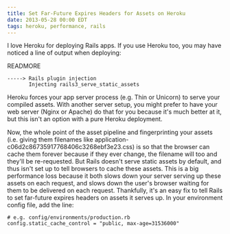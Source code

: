 ```yaml
---
title: Set Far-Future Expires Headers for Assets on Heroku
date: 2013-05-28 00:00 EDT
tags: heroku, performance, rails
---
```


I love Heroku for deploying Rails apps. If you use Heroku too, you may have noticed a line of output when deploying:

READMORE

    -----> Rails plugin injection
           Injecting rails3_serve_static_assets

Heroku forces your app server process (e.g. Thin or Unicorn) to serve your compiled assets. With another server setup, you might prefer to have your web server (Nginx or Apache) do that for you because it's much better at it, but this isn't an option with a pure Heroku deployment.

Now, the whole point of the asset pipeline and fingerprinting your assets (i.e. giving them filenames like application-c06d2c86735917768406c3268ebf3e23.css) is so that the browser can cache them forever because if they ever change, the filename will too and they'll be re-requested. But Rails doesn't serve static assets by default, and thus isn't set up to tell browsers to cache these assets. This is a big performance loss because it both slows down your server serving up these assets on each request, and slows down the user's browser waiting for them to be delivered on each request. Thankfully, it's an easy fix to tell Rails to set far-future expires headers on assets it serves up. In your environment config file, add the line:

    # e.g. config/environments/production.rb
    config.static_cache_control = "public, max-age=31536000"
